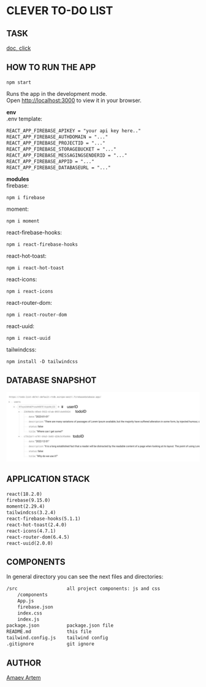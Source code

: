 **CLEVER TO-DO LIST**
=====================

## TASK

[doc, click](https://drive.google.com/file/d/19dZ_JWMortgNqL-JT4N6BkYIo7ioi_uW/view?usp=sharing)
## HOW TO RUN THE APP

```
npm start
```
Runs the app in the development mode.\
Open [http://localhost:3000](http://localhost:3000) to view it in your browser.

**env** \
.env template:
```
REACT_APP_FIREBASE_APIKEY = "your api key here.."
REACT_APP_FIREBASE_AUTHDOMAIN = "..."
REACT_APP_FIREBASE_PROJECTID = "..."
REACT_APP_FIREBASE_STORAGEBUCKET = "..."
REACT_APP_FIREBASE_MESSAGINGSENDERID = "..."
REACT_APP_FIREBASE_APPID = "..."
REACT_APP_FIREBASE_DATABASEURL = "..."
```
**modules**\
firebase:
```
npm i firebase
```
moment:
```
npm i moment
```
react-firebase-hooks:
```
npm i react-firebase-hooks
```
react-hot-toast:
```
npm i react-hot-toast
```
react-icons:
```
npm i react-icons
```
react-router-dom:
```
npm i react-router-dom
```
react-uuid:
```
npm i react-uuid
```
tailwindcss:
```
npm install -D tailwindcss
```




## DATABASE SNAPSHOT
![img](./db_snapshot.jpg)

## APPLICATION STACK
```
react(18.2.0)
firebase(9.15.0)
moment(2.29.4)
tailwindcss(3.2.4)
react-firebase-hooks(5.1.1)
react-hot-toast(2.4.0)
react-icons(4.7.1)
react-router-dom(6.4.5)
react-uuid(2.0.0)
```

## COMPONENTS

In general directory you can see the next files and directories:
```
/src                  all project components: js and css
    /components       
    App.js 
    firebase.json
    index.css
    index.js
package.json          package.json file
README.md             this file
tailwind.config.js    tailwind config
.gitignore            git ignore
```

## AUTHOR

[Amaev Artem](https://github.com/aamaev)
